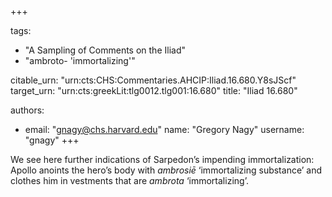 +++

tags:
- "A Sampling of Comments on the Iliad"
- "ambroto- &#39;immortalizing&#39;"

citable_urn: "urn:cts:CHS:Commentaries.AHCIP:Iliad.16.680.Y8sJScf"
target_urn: "urn:cts:greekLit:tlg0012.tlg001:16.680"
title: "Iliad 16.680"

authors:
- email: "gnagy@chs.harvard.edu"
  name: "Gregory Nagy"
  username: "gnagy"
+++

<p>We see here further indications of Sarpedon’s impending immortalization: Apollo anoints the hero’s body with <em>ambrosiē </em>‘immortalizing substance’ and clothes him in vestments that are <em>ambrota</em> ‘immortalizing’.</p>